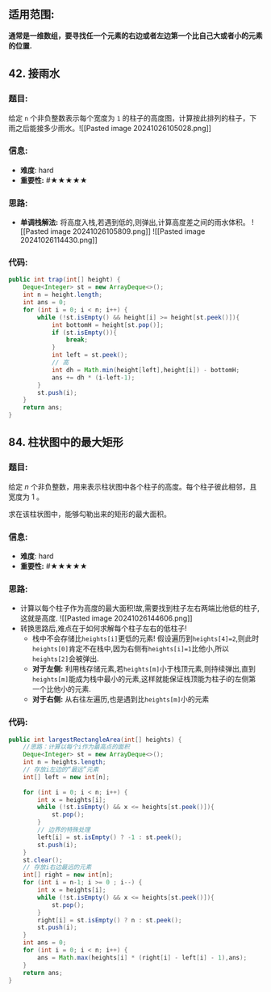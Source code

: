 ## 适用范围:
**通常是一维数组，要寻找任一个元素的右边或者左边第一个比自己大或者小的元素的位置.**


## 42. 接雨水
### 题目:
给定 `n` 个非负整数表示每个宽度为 `1` 的柱子的高度图，计算按此排列的柱子，下雨之后能接多少雨水。![[Pasted image 20241026105028.png]]
### 信息:
- **难度**: hard
- **重要性:** #★★★★★
### 思路:
- **单调栈解法:** 将高度入栈,若遇到低的,则弹出,计算高度差之间的雨水体积。
![[Pasted image 20241026105809.png]]
![[Pasted image 20241026114430.png]]
### 代码:
```java
public int trap(int[] height) {  
    Deque<Integer> st = new ArrayDeque<>();  
    int n = height.length;  
    int ans = 0;  
    for (int i = 0; i < n; i++) {  
        while (!st.isEmpty() && height[i] >= height[st.peek()]){  
            int bottomH = height[st.pop()];  
            if (st.isEmpty()){  
                break;  
            }  
            int left = st.peek();  
            // 高  
            int dh = Math.min(height[left],height[i]) - bottomH;  
            ans += dh * (i-left-1);  
        }  
        st.push(i);  
    }  
    return ans;  
}
```

## 84. 柱状图中的最大矩形 
### 题目:
给定 _n_ 个非负整数，用来表示柱状图中各个柱子的高度。每个柱子彼此相邻，且宽度为 1 。

求在该柱状图中，能够勾勒出来的矩形的最大面积。
### 信息:
- **难度**: hard
- **重要性:** #★★★★★
### 思路:
- 计算以每个柱子作为高度的最大面积!故,需要找到柱子左右两端比他低的柱子,这就是高度.
  ![[Pasted image 20241026144606.png]]
- 转换思路后,难点在于如何求解每个柱子左右的低柱子!
	- 栈中不会存储比`heights[i]`更低的元素! 假设遍历到`heights[4]=2`,则此时`heights[0]`肯定不在栈中,因为右侧有`heights[i]=1`比他小,所以`heights[2]`会被弹出.
	- **对于左侧:** 利用栈存储元素,若`heights[m]`小于栈顶元素,则持续弹出,直到`heights[m]`能成为栈中最小的元素,这样就能保证栈顶能为柱子i的左侧第一个比他小的元素.
	- **对于右侧:** 从右往左遍历,也是遇到比`heights[m]`小的元素
### 代码:
```java
public int largestRectangleArea(int[] heights) {  
    //思路：计算以每个i作为最高点的面积  
    Deque<Integer> st = new ArrayDeque<>();  
    int n = heights.length;  
    // 存放i左边的“最远”元素  
    int[] left = new int[n];  
  
    for (int i = 0; i < n; i++) {  
        int x = heights[i];  
        while (!st.isEmpty() && x <= heights[st.peek()]){  
            st.pop();  
        }  
        // 边界的特殊处理  
        left[i] = st.isEmpty() ? -1 : st.peek();  
        st.push(i);  
    }  
    st.clear();  
    // 存放i右边最远的元素  
    int[] right = new int[n];  
    for (int i = n-1; i >= 0 ; i--) {  
        int x = heights[i];  
        while (!st.isEmpty() && x <= heights[st.peek()]){  
            st.pop();  
        }  
        right[i] = st.isEmpty() ? n : st.peek();  
        st.push(i);  
    }  
    int ans = 0;  
    for (int i = 0; i < n; i++) {  
        ans = Math.max(heights[i] * (right[i] - left[i] - 1),ans);  
    }  
    return ans;  
}

```
